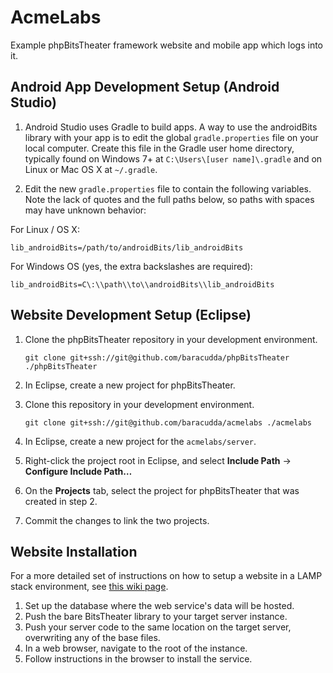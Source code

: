 # AcmeLabs
Example phpBitsTheater framework website and mobile app which logs into it.

## Android App Development Setup (Android Studio) ##

1. Android Studio uses Gradle to build apps. A way to use the androidBits library with
your app is to edit the global `gradle.properties` file on your local computer.
Create this file in the Gradle user home directory, typically found on Windows 7+ at
`C:\Users\[user name]\.gradle` and on Linux or Mac OS X at `~/.gradle`.

2. Edit the new `gradle.properties` file to contain the following variables.
Note the lack of quotes and the full paths below, so paths with spaces may have unknown behavior:

  For Linux / OS X:
  ```
  lib_androidBits=/path/to/androidBits/lib_androidBits
  ```
  For Windows OS (yes, the extra backslashes are required):
  ```
  lib_androidBits=C\:\\path\\to\\androidBits\\lib_androidBits
  ```
  

## Website Development Setup (Eclipse) ##

1. Clone the phpBitsTheater repository in your development environment.

    ```
    git clone git+ssh://git@github.com/baracudda/phpBitsTheater ./phpBitsTheater
    ```

2. In Eclipse, create a new project for phpBitsTheater. 
3. Clone this repository in your development environment.

    ```
    git clone git+ssh://git@github.com/baracudda/acmelabs ./acmelabs
    ```

4. In Eclipse, create a new project for the `acmelabs/server`.
5. Right-click the project root in Eclipse, and select **Include Path** →
   **Configure Include Path…**
6. On the **Projects** tab, select the project for phpBitsTheater that was
   created in step 2.
7. Commit the changes to link the two projects.


## Website Installation ##

For a more detailed set of instructions on how to setup a website in a 
LAMP stack environment, see [this wiki page](https://github.com/baracudda/phpBitsTheater/wiki/Installation-into-a-LAMP-Stack).

1. Set up the database where the web service's data will be hosted.
2. Push the bare BitsTheater library to your target server instance.
3. Push your server code to the same location on the target server,
   overwriting any of the base files.
4. In a web browser, navigate to the root of the instance.
5. Follow instructions in the browser to install the service.
